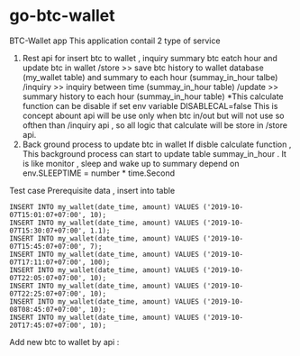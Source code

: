 # go-btc-wallet

BTC-Wallet app
This application contail 2 type of service
1. Rest api for insert btc to wallet , inquiry summary btc eatch hour and update btc in wallet
/store >> save btc history to wallet database (my_wallet table) and summary to each hour (summay_in_hour talbe)
/inquiry >> inquiry between time (summay_in_hour table)
/update  >> summary history to each hour (summay_in_hour table)
*This calculate function can be disable if set env variable DISABLECAL=false
This is concept abount api will be use only when btc in/out but will not use so ofthen than /inquiry api , so all logic that calculate will be store in /store api.
2. Back ground process to update btc in wallet
If disble calculate function , This background process can start to update table summay_in_hour .
It is like monitor , sleep and wake up to summary depend on env.SLEEPTIME = number * time.Second


Test case
Prerequisite data , insert into table

    INSERT INTO my_wallet(date_time, amount) VALUES ('2019-10-07T15:01:07+07:00', 10);
    INSERT INTO my_wallet(date_time, amount) VALUES ('2019-10-07T15:30:07+07:00', 1.1);
    INSERT INTO my_wallet(date_time, amount) VALUES ('2019-10-07T15:45:07+07:00', 7);
    INSERT INTO my_wallet(date_time, amount) VALUES ('2019-10-07T17:11:07+07:00', 100);
    INSERT INTO my_wallet(date_time, amount) VALUES ('2019-10-07T22:05:07+07:00', 10);
    INSERT INTO my_wallet(date_time, amount) VALUES ('2019-10-07T22:25:07+07:00', 10);
    INSERT INTO my_wallet(date_time, amount) VALUES ('2019-10-08T08:45:07+07:00', 10);
    INSERT INTO my_wallet(date_time, amount) VALUES ('2019-10-20T17:45:07+07:00', 10);

Add new btc to wallet by api :
